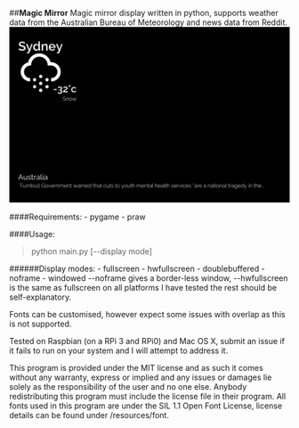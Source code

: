 ##**Magic Mirror**
Magic mirror display written in python, supports weather data from the Australian Bureau of Meteorology
and news data from Reddit.
![Screenshot](/screenshot.png)


####Requirements:
    - pygame
    - praw

####Usage:
>python main.py [--display mode]

######Display modes:
    - fullscreen
    - hwfullscreen
    - doublebuffered
    - noframe
    - windowed
--noframe gives a border-less window, --hwfullscreen is the same as fullscreen on all platforms I have tested
the rest should be self-explanatory.

Fonts can be customised, however expect some issues with overlap as this is not supported.

Tested on Raspbian (on a RPi 3 and RPi0) and Mac OS X, submit an issue if it fails to run on your system
and I will attempt to address it.

This program is provided under the MIT license and as such it comes without any warranty,
express or implied and any issues or damages lie solely as the responsibility of the user and no one else.
Anybody redistributing this program must include the license file in their program.
All fonts used in this program are under the SIL 1.1 Open Font License, license details can be found under
/resources/font.
